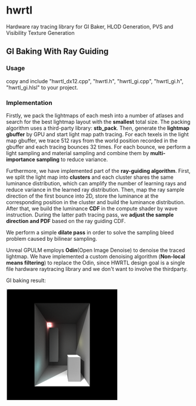 # hwrtl
Hardware ray tracing library for GI Baker, HLOD Generation, PVS and Visibility Texture Generation


## GI Baking With Ray Guiding

### Usage

copy and include "hwrtl_dx12.cpp", "hwrtl.h", "hwrtl_gi.cpp", "hwrtl_gi.h", "hwrtl_gi.hlsl" to your project.

### Implementation

Firstly, we pack the lightmaps of each mesh into a number of atlases and search for the best lightmap layout with the **smallest** total size. The packing algorithm uses a third-party library: **stb_pack**. Then, generate the **lightmap gbuffer** by GPU and start light map path tracing. For each texels in the light map gbuffer, we trace 512 rays from the world position recorded in the gbuffer and each tracing bounces 32 times. For each bounce, we perform a light sampling and material sampling and combine them by **multi-importance sampling** to reduce variance.

Furthermore, we have implemented part of the **ray-guiding algorithm**. First, we split the light map into **clusters** and each cluster shares the same luminance distribution, which can amplify the number of learning rays and reduce variance in the learned ray distribution. Then, map the ray sample direction of the first bounce into 2D, store the luminance at the corresponding position in the cluster and build the luminance distribution. After that, we build the luminance **CDF** in the compute shader by wave instruction. During the latter path tracing pass, we **adjust the sample direction and PDF** based on the ray guiding CDF.

We perform a simple **dilate pass** in order to solve the sampling bleed problem caused by bilinear sampling.

Unreal GPULM employs **Odin**(Open Image Denoise) to denoise the traced lightmap. We have implemented a custom denoising algorithm (**Non-local means filtering**)  to replace the Odin, since HWRTL design goal is a single file hardware raytracing library and we don't want to involve the thirdparty.

GI baking result:
<p align="left">
    <img src="/doc/result.png" width="60%" height="60%">
</p>

